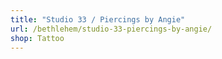 ```yaml
---
title: "Studio 33 / Piercings by Angie"
url: /bethlehem/studio-33-piercings-by-angie/
shop: Tattoo
---
```


